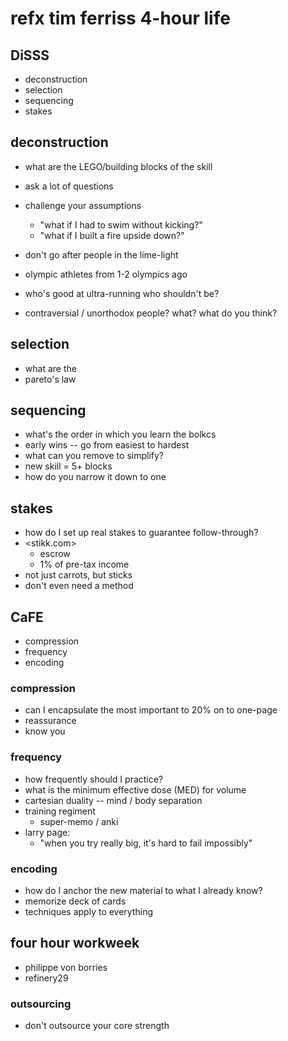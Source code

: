 # refx tim ferriss 4-hour life

## DiSSS

- deconstruction
- selection
- sequencing
- stakes

## deconstruction

- what are the LEGO/building blocks of the skill
- ask a lot of questions
- challenge your assumptions
    - "what if I had to swim without kicking?"
    - "what if I built a fire upside down?"

- don't go after people in the lime-light
- olympic athletes from 1-2 olympics ago

- who's good at ultra-running who shouldn't be?
- contraversial / unorthodox people? what? what do you think?

## selection

- what are the 
- pareto's law

## sequencing

- what's the order in which you learn the bolkcs
- early wins -- go from easiest to hardest
- what can you remove to simplify?
- new skill = 5+ blocks
- how do you narrow it down to one

## stakes

- how do I set up real stakes to guarantee follow-through?
- <stikk.com>
    - escrow
    - 1% of pre-tax income
- not just carrots, but sticks
- don't even need a method

## CaFE

- compression
- frequency
- encoding

### compression

- can I encapsulate the most important to 20% on to one-page
- reassurance
- know you 

### frequency

- how frequently should I practice?
- what is the minimum effective dose (MED) for volume
- cartesian duality -- mind / body separation
- training regiment
    - super-memo / anki
- larry page:
    - "when you try really big, it's hard to fail impossibly"

### encoding

- how do I anchor the new material to what I already know?
- memorize deck of cards
- techniques apply to everything

## four hour workweek

- philippe von borries
- refinery29

### outsourcing

- don't outsource your core strength